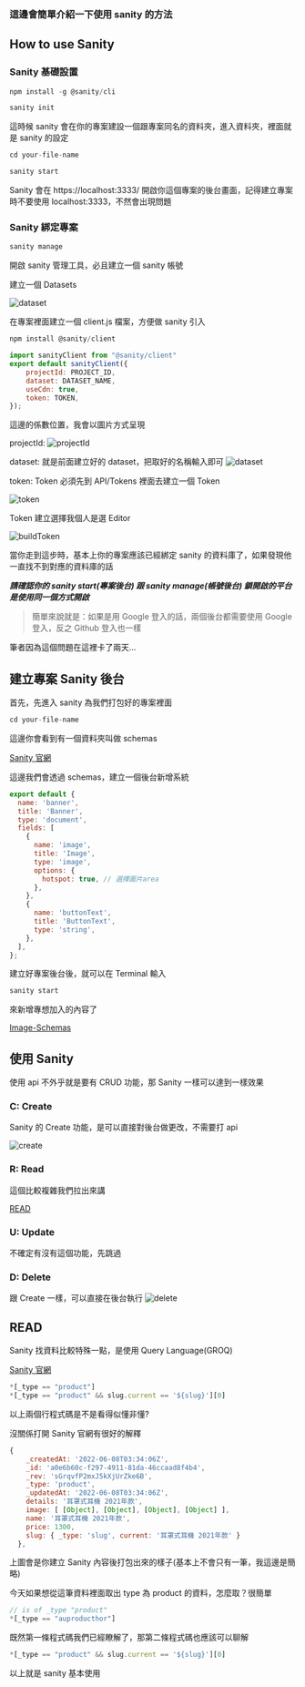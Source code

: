 ### 這邊會簡單介紹一下使用 sanity 的方法

## How to use Sanity

### Sanity 基礎設置

```js
npm install -g @sanity/cli

sanity init
```

這時候 sanity 會在你的專案建設一個跟專案同名的資料夾，進入資料夾，裡面就是 sanity 的設定

```js
cd your-file-name

sanity start
```

Sanity 會在 https://localhost:3333/ 開啟你這個專案的後台畫面，記得建立專案時不要使用 localhost:3333，不然會出現問題

### Sanity 綁定專案

```js
sanity manage
```

開啟 sanity 管理工具，必且建立一個 sanity 帳號

建立一個 Datasets

![dataset](../public/datasets.png)

在專案裡面建立一個 client.js 檔案，方便做 sanity 引入

```js
npm install @sanity/client

import sanityClient from "@sanity/client"
export default sanityClient({
    projectId: PROJECT_ID,
    dataset: DATASET_NAME,
    useCdn: true,
    token: TOKEN,
});
```

這邊的係數位置，我會以圖片方式呈現

projectId:
![projectId](../public/projectID.png)

dataset: 就是前面建立好的 dataset，把取好的名稱輸入即可
![dataset](../public/useDataset.png)

token:
Token 必須先到 API/Tokens 裡面去建立一個 Token

![token](../public/token.png)

Token 建立選擇我個人是選 Editor

![buildToken](../public/buildToken.png)

當你走到這步時，基本上你的專案應該已經綁定 sanity 的資料庫了，如果發現他一直找不到對應的資料庫的話

**_請確認你的 sanity start(專案後台) 跟 sanity manage(帳號後台) 鎖開啟的平台是使用同一個方式開啟_**

> 簡單來說就是：如果是用 Google 登入的話，兩個後台都需要使用 Google 登入，反之 Github 登入也一樣

筆者因為這個問題在這裡卡了兩天...

## 建立專案 Sanity 後台

首先，先進入 sanity 為我們打包好的專案裡面

```js
cd your-file-name
```

這邊你會看到有一個資料夾叫做 schemas

[Sanity 官網](https://www.sanity.io/docs/content-modelling)

這邊我們會透過 schemas，建立一個後台新增系統

```js
export default {
  name: 'banner',
  title: 'Banner',
  type: 'document',
  fields: [
    {
      name: 'image',
      title: 'Image',
      type: 'image',
      options: {
        hotspot: true, // 選擇圖片area
      },
    },
    {
      name: 'buttonText',
      title: 'ButtonText',
      type: 'string',
    },
  ],
};
```

建立好專案後台後，就可以在 Terminal 輸入

```js
sanity start
```

來新增專想加入的內容了

[Image-Schemas](https://www.sanity.io/docs/image-type)

## 使用 Sanity

使用 api 不外乎就是要有 CRUD 功能，那 Sanity 一樣可以達到一樣效果

### C: Create

Sanity 的 Create 功能，是可以直接對後台做更改，不需要打 api

![create](../public/sanityCreate.png)

### R: Read

這個比較複雜我們拉出來講

[READ](#READ)

### U: Update

不確定有沒有這個功能，先跳過

### D: Delete

跟 Create 一樣，可以直接在後台執行
![delete](../public/sanityDelete.png)

## READ

Sanity 找資料比較特殊一點，是使用 Query Language(GROQ)

[Sanity 官網](https://www.sanity.io/docs/groq)

```js
*[_type == "product"]
*[_type == "product" && slug.current == '${slug}'][0]
```

以上兩個行程式碼是不是看得似懂非懂?

沒關係打開 Sanity 官網有很好的解釋

```js
{
    _createdAt: '2022-06-08T03:34:06Z',
    _id: 'a0e6b60c-f297-4911-81da-46ccaad8f4b4',
    _rev: 'sGrqvfP2mxJ5kXjUrZke6B',
    _type: 'product',
    _updatedAt: '2022-06-08T03:34:06Z',
    details: '耳罩式耳機 2021年款',
    image: [ [Object], [Object], [Object], [Object] ],
    name: '耳罩式耳機 2021年款',
    price: 1300,
    slug: { _type: 'slug', current: '耳罩式耳機 2021年款' }
  },
```

上圖會是你建立 Sanity 內容後打包出來的樣子(基本上不會只有一筆，我這邊是簡略)

今天如果想從這筆資料裡面取出 type 為 product 的資料，怎麼取？很簡單

```js
// is of _type "product"
*[_type == "auproducthor"]
```

既然第一條程式碼我們已經瞭解了，那第二條程式碼也應該可以聊解

```js
*[_type == "product" && slug.current == '${slug}'][0]
```

以上就是 sanity 基本使用
